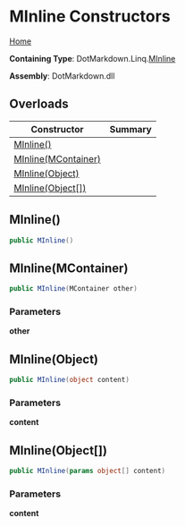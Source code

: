 # MInline Constructors

[Home](../../../../README.md#_top)

**Containing Type**: DotMarkdown\.Linq\.[MInline](../README.md#_top)

**Assembly**: DotMarkdown\.dll

## Overloads

| Constructor | Summary |
| ----------- | ------- |
| [MInline()](#DotMarkdown_Linq_MInline__ctor) | |
| [MInline(MContainer)](#DotMarkdown_Linq_MInline__ctor_DotMarkdown_Linq_MContainer_) | |
| [MInline(Object)](#DotMarkdown_Linq_MInline__ctor_System_Object_) | |
| [MInline(Object\[\])](#DotMarkdown_Linq_MInline__ctor_System_Object___) | |

## MInline\(\) <a name="DotMarkdown_Linq_MInline__ctor"></a>

```csharp
public MInline()
```

## MInline\(MContainer\) <a name="DotMarkdown_Linq_MInline__ctor_DotMarkdown_Linq_MContainer_"></a>

```csharp
public MInline(MContainer other)
```

### Parameters

**other**

## MInline\(Object\) <a name="DotMarkdown_Linq_MInline__ctor_System_Object_"></a>

```csharp
public MInline(object content)
```

### Parameters

**content**

## MInline\(Object\[\]\) <a name="DotMarkdown_Linq_MInline__ctor_System_Object___"></a>

```csharp
public MInline(params object[] content)
```

### Parameters

**content**